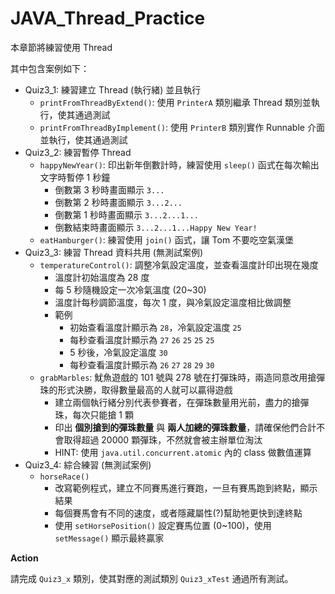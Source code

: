 # JAVA_Thread_Practice

本章節將練習使用 Thread

其中包含案例如下：

- Quiz3_1: 練習建立 Thread (執行緒) 並且執行
  - `printFromThreadByExtend()`: 使用 `PrinterA` 類別繼承 Thread 類別並執行，使其通過測試
  - `printFromThreadByImplement()`: 使用 `PrinterB` 類別實作 Runnable 介面並執行，使其通過測試
- Quiz3_2: 練習暫停 Thread
  - `happyNewYear()`: 印出新年倒數計時，練習使用 `sleep()` 函式在每次輸出文字時暫停 1 秒鐘
    - 倒數第 3 秒時畫面顯示 `3...`
    - 倒數第 2 秒時畫面顯示 `3...2...`
    - 倒數第 1 秒時畫面顯示 `3...2...1...`
    - 倒數結束時畫面顯示 `3...2...1...Happy New Year!`
  - `eatHamburger()`: 練習使用 `join()` 函式，讓 Tom 不要吃空氣漢堡
- Quiz3_3: 練習 Thread 資料共用 (無測試案例)
  - `temperatureControl()`: 調整冷氣設定溫度，並查看溫度計印出現在幾度
    - 溫度計初始溫度為 28 度
    - 每 5 秒隨機設定一次冷氣溫度 (20~30)
    - 溫度計每秒調節溫度，每次 1 度，與冷氣設定溫度相比做調整
    - 範例
      - 初始查看溫度計顯示為 `28`，冷氣設定溫度 `25`
      - 每秒查看溫度計顯示為 `27` `26` `25` `25` `25`
      - 5 秒後，冷氣設定溫度 `30`
      - 每秒查看溫度計顯示為 `26` `27` `28` `29` `30`
  - `grabMarbles`: 魷魚遊戲的 101 號與 278 號在打彈珠時，兩造同意改用搶彈珠的形式決勝，取得數量最高的人就可以贏得遊戲
    - 建立兩個執行緒分別代表參賽者，在彈珠數量用光前，盡力的搶彈珠，每次只能搶 1 顆
    - 印出 **個別搶到的彈珠數量** 與 **兩人加總的彈珠數量**，請確保他們合計不會取得超過 20000 顆彈珠，不然就會被主辦單位淘汰
    - HINT: 使用 `java.util.concurrent.atomic` 內的 class 做數值運算
- Quiz3_4: 綜合練習 (無測試案例)
  - `horseRace()`
    - 改寫範例程式，建立不同賽馬進行賽跑，一旦有賽馬跑到終點，顯示結果
    - 每個賽馬會有不同的速度，或者隱藏屬性(?)幫助牠更快到達終點
    - 使用 `setHorsePosition()` 設定賽馬位置 (0~100)，使用 `setMessage()` 顯示最終贏家

**Action**

請完成 `Quiz3_x` 類別，使其對應的測試類別 `Quiz3_xTest` 通過所有測試。

